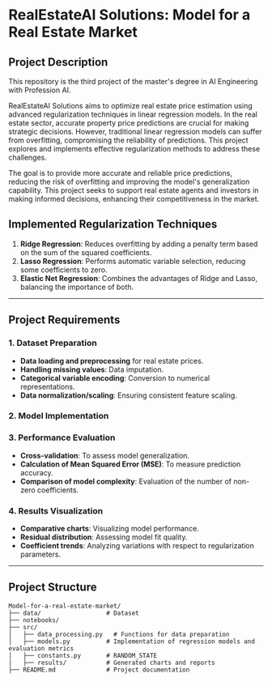 # RealEstateAI Solutions: Model for a Real Estate Market

## Project Description
This repository is the third project of the master's degree in AI Engineering with Profession AI.

RealEstateAI Solutions aims to optimize real estate price estimation using advanced regularization techniques in linear regression models. In the real estate sector, accurate property price predictions are crucial for making strategic decisions. However, traditional linear regression models can suffer from overfitting, compromising the reliability of predictions. This project explores and implements effective regularization methods to address these challenges.

The goal is to provide more accurate and reliable price predictions, reducing the risk of overfitting and improving the model's generalization capability. This project seeks to support real estate agents and investors in making informed decisions, enhancing their competitiveness in the market.

## Implemented Regularization Techniques
1. **Ridge Regression**: Reduces overfitting by adding a penalty term based on the sum of the squared coefficients.
2. **Lasso Regression**: Performs automatic variable selection, reducing some coefficients to zero.
3. **Elastic Net Regression**: Combines the advantages of Ridge and Lasso, balancing the importance of both.

---

## Project Requirements

### 1. Dataset Preparation
- **Data loading and preprocessing** for real estate prices.
- **Handling missing values**: Data imputation.
- **Categorical variable encoding**: Conversion to numerical representations.
- **Data normalization/scaling**: Ensuring consistent feature scaling.

### 2. Model Implementation

### 3. Performance Evaluation
- **Cross-validation**: To assess model generalization.
- **Calculation of Mean Squared Error (MSE)**: To measure prediction accuracy.
- **Comparison of model complexity**: Evaluation of the number of non-zero coefficients.

### 4. Results Visualization
- **Comparative charts**: Visualizing model performance.
- **Residual distribution**: Assessing model fit quality.
- **Coefficient trends**: Analyzing variations with respect to regularization parameters.

---

## Project Structure

```
Model-for-a-real-estate-market/
├── data/                  # Dataset
├── notebooks/             
├── src/                  
│   ├── data_processing.py   # Functions for data preparation
│   ├── models.py          # Implementation of regression models and evaluation metrics
│   ├── constants.py       # RANDOM_STATE
|   ├── results/           # Generated charts and reports
├── README.md              # Project documentation
```

